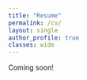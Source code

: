 ```yaml
---
title: "Resume"
permalink: /cv/
layout: single
author_profile: true
classes: wide
---
```


Coming soon!
